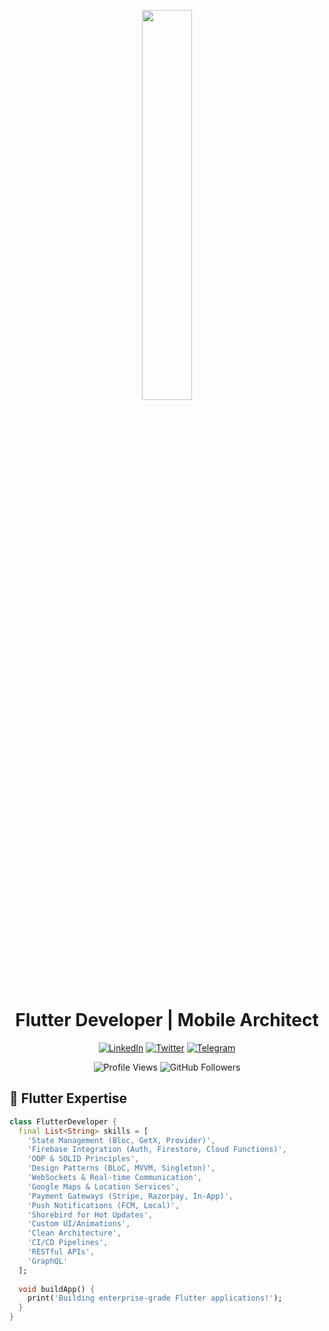 <div align="center">
  
<img src="https://github.com/SP-XD/SP-XD/blob/main/images/dev-working_rounded.gif?raw=true" width="40%"/><br>

# Flutter Developer | Mobile Architect

[![LinkedIn](https://img.shields.io/badge/LinkedIn-Connect-blue?style=flat&logo=linkedin)](https://www.linkedin.com/in/yourprofile/)
[![Twitter](https://img.shields.io/badge/Twitter-Follow-blue?style=flat&logo=twitter)](https://twitter.com/yourhandle)
[![Telegram](https://img.shields.io/badge/Telegram-Message-blue?style=flat&logo=telegram)](https://t.me/yourhandle)

![Profile Views](https://komarev.com/ghpvc/?username=yourusername&style=flat&color=blue&label=PROFILE+VIEWS)
![GitHub Followers](https://img.shields.io/github/followers/yourusername?label=Follow&style=social)

</div>

## 🚀 Flutter Expertise

```dart
class FlutterDeveloper {
  final List<String> skills = [
    'State Management (Bloc, GetX, Provider)',
    'Firebase Integration (Auth, Firestore, Cloud Functions)',
    'OOP & SOLID Principles',
    'Design Patterns (BLoC, MVVM, Singleton)',
    'WebSockets & Real-time Communication',
    'Google Maps & Location Services',
    'Payment Gateways (Stripe, Razorpay, In-App)',
    'Push Notifications (FCM, Local)',
    'Shorebird for Hot Updates',
    'Custom UI/Animations',
    'Clean Architecture',
    'CI/CD Pipelines',
    'RESTful APIs',
    'GraphQL'
  ];
  
  void buildApp() {
    print('Building enterprise-grade Flutter applications!');
  }
}

